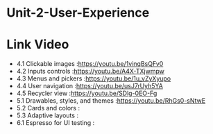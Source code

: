 # Unit-2-User-Experience

# Link Video
- 4.1 Clickable images :https://youtu.be/1vinqBsQFv0
- 4.2 Inputs controls :https://youtu.be/A4X-TXjwmpw
- 4.3 Menus and pickers :https://youtu.be/1u_vZyXyupo
- 4.4 User navigation :https://youtu.be/usJ7rUyh5YA
- 4.5 Recycler view :https://youtu.be/SDlg-0EO-Fg
- 5.1 Drawables, styles, and themes :https://youtu.be/RhGs0-sNtwE
- 5.2 Cards and colors :
- 5.3 Adaptive layouts :
- 6.1 Espresso for UI testing :
